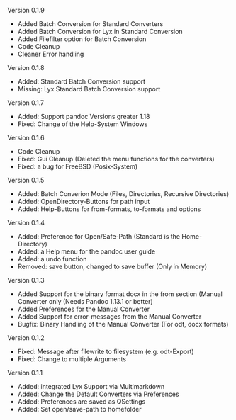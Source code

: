 Version 0.1.9
- Added Batch Conversion for Standard Converters
- Added Batch Conversion for Lyx in Standard Conversion
- Added Filefilter option for Batch Conversion
- Code Cleanup
- Cleaner Error handling

Version 0.1.8
- Added: Standard Batch Conversion support
- Missing: Lyx Standard Batch Conversion support

Version 0.1.7
- Added: Support pandoc Versions greater 1.18
- Fixed: Change of the Help-System Windows

Version 0.1.6
- Code Cleanup
- Fixed: Gui Cleanup (Deleted the menu functions for the converters)
- Fixed: a bug for FreeBSD (Posix-System)

Version 0.1.5
- Added: Batch Converion Mode (Files, Directories, Recursive Directories)
- Added: OpenDirectory-Buttons for path input
- Added: Help-Buttons for from-formats, to-formats and options

Version 0.1.4
- Added: Preference for Open/Safe-Path (Standard is the Home-Directory)
- Added: a Help menu for the pandoc user guide
- Added: a undo function
- Removed: save button, changed to save buffer (Only in Memory)

Version 0.1.3
- Added Support for the binary format docx in the from section (Manual Converter only (Needs Pandoc 1.13.1 or better)
- Added Preferences for the Manual Converter
- Added Support for error-messages from the Manual Converter
- Bugfix: Binary Handling of the Manual Converter (For odt, docx formats)

Version 0.1.2
- Fixed: Message after filewrite to filesystem (e.g. odt-Export)
- Fixed: Change to multiple Arguments

Version 0.1.1
- Added: integrated Lyx Support via Multimarkdown
- Added: Change the Default Converters via Preferences
- Added: Preferences are saved as QSettings
- Added: Set open/save-path to homefolder
